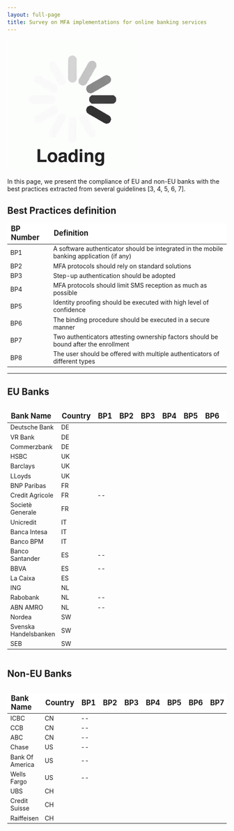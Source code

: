 ```yaml
---
layout: full-page
title: Survey on MFA implementations for online banking services
---
```

<div class="loading-blur"><img src="/assets/img/loading.gif" /></div>

In this page, we present the compliance of EU and non-EU banks with the best practices
extracted from several guidelines [3, 4, 5, 6, 7].

<h2>Best Practices definition</h2>

<table>
<thead style="font-weight: bold; font-size: 12.5pt; background-color: white;">
<td class="bp-header">BP Number</td>
<td>Definition</td>
</thead>
<tr id="BP1">
<td><bold>BP1</bold></td><td class="def"> A software authenticator should be integrated in the mobile banking application (if any) </td>
</tr>
<tr id="BP2">
<td><bold>BP2</bold></td><td class="def"> MFA protocols should rely on standard solutions</td>
</tr>
<tr id="BP3">
<td><bold>BP3</bold></td><td class="def"> Step-up authentication should be adopted </td>
</tr>
<tr id="BP4">
<td><bold>BP4</bold></td><td class="def"> MFA protocols should limit SMS reception as much as possible </td>
</tr>
<tr id="BP5">
<td><bold>BP5</bold></td><td class="def"> Identity proofing should be executed with high level of confidence </td>
</tr>
<tr id="BP6">
<td><bold>BP6</bold></td><td class="def"> The binding procedure should be executed in a secure manner </td>
</tr>
<tr id="BP7">
<td><bold>BP7</bold></td><td class="def"> Two authenticators attesting ownership factors should be bound after the enrollment</td>
</tr>
<tr id="BP8">
<td><bold>BP8</bold></td><td class="def"> The user should be offered with multiple authenticators of different types </td>
</tr>
</table>

<hr/>

<h2>EU Banks</h2>

<div id="eu-banks-table-wrapper" style="overflow-x: auto;">
<table id="eu-banks-table">
<thead style="font-weight: bold; font-size: 12.5pt;background-color: white;">
<td>Bank Name</td>
<td>Country</td>
<td class="bp-header">BP1</td>
<td class="bp-header">BP2</td>
<td class="bp-header">BP3</td>
<td class="bp-header">BP4</td>
<td class="bp-header">BP5</td>
<td class="bp-header">BP6</td>
<td class="bp-header">BP7</td>
<td class="bp-header">BP8</td>
</thead>
<tr id="deutsche-bank">
<td>Deutsche Bank 	</td>
<td> DE	</td>
<td><i class="far fa-star"></i> </td><td> <i class="fa fa-star-half-alt"></i> 	</td><td> <i class="fa fa-star"></i> 	</td><td> <i class="fa fa-star-half-alt"></i> 	</td><td> <i class="fa fa-star"></i> 	</td><td> <i class="fa fa-star-half-alt"></i> 	</td><td> <i class="fa fa-star-half-alt"></i> 	</td><td> <i class="fa fa-star"></i></td>
</tr>
<tr id="vr-bank">
<td>VR Bank 	</td>
<td> DE	</td>
<td><i class="far fa-star"></i> </td><td> <i class="fa fa-star-half-alt"></i> 	</td><td> <i class="fa fa-star"></i> 	</td><td> <i class="fa fa-star-half-alt"></i> 	</td><td> <i class="fa fa-star"></i> 	</td><td> <i class="fa fa-star-half-alt"></i> 	</td><td> <i class="fa fa-star-half-alt"></i> 	</td><td> <i class="fa fa-star"></i></td>
</tr>
<tr id="commerzbank">
<td>Commerzbank 	</td>
<td> DE	</td>
<td><i class="far fa-star"></i> </td><td> <i class="fa fa-star-half-alt"></i> 	</td><td> <i class="fa fa-star"></i> 	</td><td> <i class="fa fa-star-half-alt"></i> 	</td><td> <i class="fa fa-star-half-alt"></i> 	</td><td> <i class="far fa-star"></i> 	</td><td> <i class="fa fa-star-half-alt"></i> 	</td><td> <i class="fa fa-star"></i></td>
</tr>
<tr id="hsbc">
<td>HSBC	</td>
<td> UK	</td>
<td><i class="fa fa-star"></i> </td><td> <i class="fa fa-star-half-alt"></i> </td><td> <i class="fa fa-star"></i> 	</td><td> <i class="fa fa-star"></i> 	</td><td> <i class="fa fa-star"></i> 	</td><td> <i class="fa fa-star"></i> 	</td><td> <i class="fa fa-star-half-alt"></i>	</td><td> <i class="fa fa-star"></i></td>
</tr>
<tr id="barclays">
<td>Barclays</td>
<td> UK	</td>
<td><i class="fa fa-star"></i> </td><td> <i class="fa fa-star-half-alt"></i> 	</td><td> <i class="fa fa-star"></i> 	</td><td> <i class="fa fa-star"></i> 	</td><td> <i class="fa fa-star"></i> 	</td><td> <i class="fa fa-star-half-alt"></i> 	</td><td> <i class="far fa-star"></i> 	</td><td> <i class="fa fa-star"></i></td>
</tr>
<tr id="lloyds-bank">
<td>LLoyds	</td>
<td> UK	</td>
<td><i class="fa fa-star"></i> </td><td> <i class="fa fa-star"></i> </td><td> <i class="fa fa-star"></i> 	</td><td> <i class="fa fa-star-half-alt"></i> 	</td><td> <i class="fa fa-star"></i> 	</td><td> <i class="fa fa-star-half-alt"></i> 	</td><td> <i class="far fa-star"></i> 	</td><td> <i class="fa fa-star"></i></td>
</tr>
<tr id="bnp-paribas">
<td>BNP Paribas	</td>
<td> FR	</td>
<td><i class="fa fa-star"></i> </td><td> <i class="fa fa-star-half-alt"></i> 	</td><td> <i class="fa fa-star"></i> 	</td><td> <i class="fa fa-star-half-alt"></i> 	</td><td> <i class="fa fa-star-half-alt"></i> 	</td><td> <i class="far fa-star"></i> 	</td><td> <i class="far fa-star"></i> 	</td><td> <i class="fa fa-star"></i></td>
</tr>
<tr id="credit-agricole">
<td>Credit Agricole	</td>
<td> FR	</td>
<td>-- 		</td><td> <i class="fa fa-star-half-alt"></i>	</td><td> <i class="fa fa-star"></i> 	</td><td> <i class="far fa-star"></i> 	</td><td> <i class="fa fa-star-half-alt"></i> 	</td><td> <i class="far fa-star"></i> 	</td><td> <i class="far fa-star"></i> 	</td><td> <i class="far fa-star"></i></td>
</tr>
<tr id="societe-generale">
<td>Societè Generale</td>
<td> FR	</td>
<td><i class="fa fa-star"></i> </td><td> <i class="fa fa-star-half-alt"></i> 	</td><td> <i class="fa fa-star"></i> 	</td><td> <i class="fa fa-star-half-alt"></i> 	</td><td> <i class="fa fa-star-half-alt"></i> 	</td><td> <i class="far fa-star"></i> 	</td><td> <i class="far fa-star"></i> 	</td><td> <i class="fa fa-star"></i></td>
</tr>
<tr id="unicredit">
<td>Unicredit</td>
<td> IT	</td>
<td><i class="fa fa-star"></i> </td><td> <i class="fa fa-star-half-alt"></i> 	</td><td> <i class="fa fa-star"></i> 	</td><td> <i class="fa fa-star"></i> 	</td><td> <i class="fa fa-star"></i> 	</td><td> <i class="fa fa-star-half-alt"></i> 	</td><td> <i class="fa fa-star"></i> 	</td><td> <i class="fa fa-star"></i></td>
</tr>
<tr id="banca-intesa">
<td>Banca Intesa</td>
<td> IT	</td>
<td><i class="fa fa-star"></i> </td><td> <i class="fa fa-star-half-alt"></i> </td><td> <i class="fa fa-star"></i> 	</td><td> <i class="fa fa-star"></i> 	</td><td> <i class="fa fa-star"></i> 	</td><td> <i class="fa fa-star"></i> 	</td><td> <i class="fa fa-star-half-alt"></i> 	</td><td> <i class="fa fa-star"></i></td>
</tr>
<tr id="banco-bpm">
<td>Banco BPM	</td>
<td> IT	</td>
<td><i class="fa fa-star"></i> </td><td> <i class="fa fa-star-half-alt"></i> 	</td><td> <i class="fa fa-star"></i> 	</td><td> <i class="fa fa-star"></i> 	</td><td> <i class="fa fa-star"></i> 	</td><td> <i class="fa fa-star"></i> 	</td><td> <i class="fa fa-star-half-alt"></i>	</td><td> <i class="fa fa-star"></i></td>
</tr>
<tr id="banco-santander">
<td> Banco Santander	</td>
<td> ES	</td>
<td>-- 		</td><td> <i class="fa fa-star-half-alt"></i> 	</td><td> <i class="fa fa-star"></i> 	</td><td> <i class="far fa-star"></i> 	</td><td> <i class="fa fa-star-half-alt"></i> 	</td><td> <i class="far fa-star"></i> 	</td><td> <i class="far fa-star"></i> 	</td><td> <i class="far fa-star"></i></td>
</tr>
<tr id="bbva">
<td>BBVA	</td>
<td> ES	</td>
<td> -- 		</td><td> <i class="fa fa-star-half-alt"></i>	</td><td> <i class="fa fa-star"></i> 	</td><td> <i class="far fa-star"></i> 	</td><td> <i class="fa fa-star-half-alt"></i> 	</td><td> <i class="far fa-star"></i> 	</td><td> <i class="far fa-star"></i> 	</td><td> <i class="far fa-star"></i></td>
</tr>
<tr id="la-caixa">
<td>La Caixa</td>
<td> ES	</td>
<td><i class="far fa-star"></i> </td><td> <i class="fa fa-star-half-alt"></i> 	</td><td> <i class="fa fa-star"></i> 	</td><td> <i class="fa fa-star"></i> 	</td><td> <i class="fa fa-star-half-alt"></i> 	</td><td> <i class="fa fa-star"></i> 	</td><td> <i class="fa fa-star-half-alt"></i> 	</td><td> <i class="fa fa-star"></i></td>
</tr>
<tr id="ing">
<td>ING</td>
<td> NL	</td>
<td><i class="fa fa-star"></i> </td><td> <i class="fa fa-star-half-alt"></i>	</td><td> <i class="fa fa-star"></i>	</td><td> <i class="fa fa-star-half-alt"></i> 	</td><td> <i class="fa fa-star-half-alt"></i>	</td><td> <i class="far fa-star"></i> 	</td><td> <i class="fa fa-star-half-alt"></i>	</td><td> <i class="fa fa-star"></i></td>
</tr>
<tr id="rabobank">
<td>Rabobank	</td>
<td> NL	</td>
<td> -- 		</td><td> <i class="fa fa-star-half-alt"></i>	</td><td> <i class="fa fa-star"></i>	</td><td> <i class="fa fa-star"></i>	</td><td> <i class="fa fa-star-half-alt"></i>	</td><td> <i class="fa fa-star"></i>	</td><td> <i class="fa fa-star-half-alt"></i> 	</td><td> <i class="far fa-star"></i></td>    
</tr>
<tr id="abn-amro">
<td>ABN AMRO</td>
<td> NL	</td>
<td> -- 		</td><td> <i class="fa fa-star-half-alt"></i>	</td><td> <i class="fa fa-star"></i>	</td><td> <i class="fa fa-star"></i>	</td><td> <i class="fa fa-star-half-alt"></i>	</td><td> <i class="far fa-star"></i>	</td><td> <i class="fa fa-star-half-alt"></i> 	</td><td> <i class="far fa-star"></i>   </td>
</tr>
<tr id="nordea">
<td>Nordea	</td>
<td> SW	</td>
<td><i class="far fa-star"></i>	</td><td> <i class="fa fa-star-half-alt"></i>	</td><td> <i class="fa fa-star"></i>	</td><td> <i class="fa fa-star"></i>	</td><td> <i class="fa fa-star-half-alt"></i>	</td><td> <i class="fa fa-star-half-alt"></i>	</td><td> <i class="fa fa-star"></i> 	</td><td> <i class="fa fa-star"></i>  </td>  
</tr>
<tr id="svenska-handelsbanken">
<td>Svenska Handelsbanken </td>
<td> SW	</td>
<td><i class="far fa-star"></i>	</td><td> <i class="fa fa-star-half-alt"></i>	</td><td> <i class="far fa-star"></i>	</td><td> <i class="fa fa-star"></i>	</td><td> <i class="fa fa-star"></i>	</td><td> <i class="fa fa-star-half-alt"></i>	</td><td> <i class="fa fa-star"></i> 	</td><td> <i class="fa fa-star"></i>  </td>  
</tr>
<tr id="seb">
<td>SEB</td>
<td> SW	</td>
<td><i class="far fa-star"></i>	</td><td> <i class="fa fa-star-half-alt"></i>	</td><td> <i class="far fa-star"></i>	</td><td> <i class="fa fa-star"></i>	</td><td> <i class="fa fa-star-half-alt"></i>	</td><td> <i class="fa fa-star-half-alt"></i>	</td><td> <i class="fa fa-star"></i> 	</td><td> <i class="fa fa-star"></i>    </td>
</tr>
</table>
</div>

<h2>Non-EU Banks</h2>
<div id="non-eu-banks-table-wrapper" style="overflow-x: auto;">
<table id="non-eu-banks-table">
<thead style="font-weight: bold; font-size: 12.5pt; background-color: white;">
<td>Bank Name</td>
<td>Country</td>
<td class="bp-header">BP1</td>
<td class="bp-header">BP2</td>
<td class="bp-header">BP3</td>
<td class="bp-header">BP4</td>
<td class="bp-header">BP5</td>
<td class="bp-header">BP6</td>
<td class="bp-header">BP7</td>
<td class="bp-header">BP8</td>
</thead>
<tr id="icbc">
<td>ICBC</td>
<td> CN	</td>
<td> -- </td><td> <i class="far fa-star"></i>	</td><td> <i class="fa fa-star"></i> 	</td><td> <i class="fa fa-star-half-alt"></i> 	</td><td> <i class="fa fa-star"></i> 	</td><td> <i class="fa fa-star"></i> 	</td><td> <i class="fa fa-star-half-alt"></i> 	</td><td> <i class="fa fa-star"></i>  </td>
</tr>
<tr id="ccb">
<td>CCB</td>
<td> CN	</td>
<td> -- </td><td> <i class="far fa-star"></i> 	</td><td> <i class="fa fa-star"></i> 	</td><td> <i class="fa fa-star-half-alt"></i> 	</td><td> <i class="fa fa-star"></i> 	</td><td> <i class="fa fa-star"></i> 	</td><td> <i class="fa fa-star-half-alt"></i> 	</td><td> <i class="fa fa-star"></i>  </td>
</tr>
<tr id="abc">
<td>ABC</td>
<td> CN	</td>
<td> -- </td><td> <i class="far fa-star"></i> </td><td> <i class="fa fa-star"></i> 	</td><td> <i class="fa fa-star"></i> 	</td><td> <i class="fa fa-star"></i> 	</td><td> <i class="fa fa-star"></i> 	</td><td> <i class="fa fa-star-half-alt"></i> 	</td><td> <i class="fa fa-star"></i>  </td>
</tr>
<tr id="chase">
<td>Chase	</td>
<td> US	</td>
<td> -- </td><td>  <i class="fa fa-star"></i> </td><td> <i class="fa fa-star"></i> 	</td><td> <i class="far fa-star"></i> 	</td><td> <i class="fa fa-star-half-alt"></i> 	</td><td> <i class="far fa-star"></i> 	</td><td> <i class="far fa-star"></i>	</td><td> <i class="far fa-star"></i>  </td>
</tr>
<tr id="bank-of-america">
<td>Bank Of America	</td>
<td> US	</td>
<td> -- </td><td> <i class="fa fa-star-half-alt"></i> </td><td> <i class="fa fa-star"></i> 	</td><td> <i class="far fa-star"></i> 	</td><td> <i class="fa fa-star-half-alt"></i> 	</td><td> <i class="far fa-star"></i> 	</td><td> <i class="far fa-star"></i>	</td><td> <i class="far fa-star"></i></td>
</tr>
<tr id="wells-fargo">
<td>Wells Fargo	</td>
<td> US	</td>
<td> -- </td><td> <i class="fa fa-star"></i> </td><td> <i class="fa fa-star"></i> 	</td><td> <i class="far fa-star"></i> 	</td><td> <i class="fa fa-star-half-alt"></i> 	</td><td> <i class="far fa-star"></i>	</td><td> <i class="far fa-star"></i>	</td><td> <i class="far fa-star"></i>  </td>
</tr>
<tr id="ubs">
<td>UBS	</td>
<td> CH	</td>
<td> <i class="far fa-star"></i> </td><td> <i class="fa fa-star-half-alt"></i>	</td><td> <i class="fa fa-star"></i> 	</td><td> <i class="fa fa-star"></i> 		</td><td> <i class="fa fa-star-half-alt"></i> 	</td><td> <i class="fa fa-star"></i> 	</td><td> <i class="fa fa-star-half-alt"></i> 	</td><td> <i class="fa fa-star"></i>  </td>
</tr>
<tr id="credit-suisse">
<td>Credit Suisse</td>
<td> CH	</td>
<td> <i class="far fa-star"></i> </td><td> <i class="fa fa-star-half-alt"></i> 	</td><td> <i class="fa fa-star"></i> 	</td><td> <i class="fa fa-star-half-alt"></i> 	</td><td> <i class="fa fa-star-half-alt"></i> 	</td><td> <i class="fa fa-star-half-alt"></i> 	</td><td> <i class="fa fa-star-half-alt"></i> 	</td><td> <i class="fa fa-star"></i> </td>
</tr>
<tr id="raiffeisen">
<td>Raiffeisen	</td>
<td> CH	</td>
<td> <i class="far fa-star"></i> </td><td> <i class="fa fa-star-half-alt"></i> 	</td><td> <i class="far fa-star"></i> 	</td><td> <i class="fa fa-star-half-alt"></i> 	</td><td> <i class="fa fa-star-half-alt"></i> 	</td><td> <i class="fa fa-star-half-alt"></i> 	</td><td> <i class="fa fa-star-half-alt"></i> 	</td><td> <i class="fa fa-star"></i>  </td>
</tr>
</table>
</div>

<script>
	$("#eu-banks-table").floatThead();
	$("#non-eu-banks-table").floatThead();
	
	$('.bp-header').each(function() {
		var def = $("#"+$(this).text().trim()).find(".def").text();
		$(this).qtip({ 
			content: def,
			style: { 
				classes: 'qtip-blue' 
			},
			position: {
				my: 'left center'
			}
		});
	});
</script>